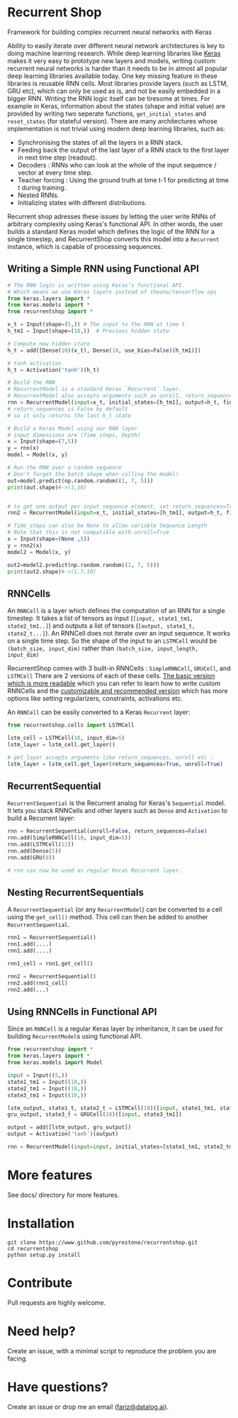 # Recurrent Shop
Framework for building complex recurrent neural networks with Keras


Ability to easily iterate over different neural network architectures is key to doing machine learning research. While deep learning libraries like [Keras](https://www.keras.io) makes it very easy to prototype new layers and models, writing custom recurrent neural networks is harder than it needs to be in almost all popular deep learning libraries available today. One key missing feature in these libraries is reusable RNN cells. Most libraries provide layers (such as LSTM, GRU etc), which can only be used as is, and not be easily embedded in a bigger RNN. Writing the RNN logic itself can be tiresome at times. For example in Keras, information about the states (shape and initial value) are provided by writing two seperate functions, `get_initial_states` and `reset_states` (for stateful version). There are many architectures whose implementation is not trivial using modern deep learning libraries, such as:

* Synchronising the states of all the layers in a RNN stack.
* Feeding back the output of the last layer of a RNN stack to the first layer in next time step (readout).
* Decoders : RNNs who can look at the whole of the input sequence / vector at every time step.
* Teacher forcing : Using the ground truth at time t-1 for predicting at time t during training.
* Nested RNNs.
* Initializing states with different distributions.


Recurrent shop adresses these issues by letting the user write RNNs of arbitrary complexity using Keras's functional API. In other words, the user builds a standard Keras model which defines the logic of the RNN for a single timestep, and RecurrentShop converts this model into a `Recurrent` instance, which is capable of processing sequences.


## Writing a Simple RNN using Functional API
 
```python
# The RNN logic is written using Keras's functional API.
# Which means we use Keras layers instead of theano/tensorflow ops
from keras.layers import *
from keras.models import *
from recurrentshop import *

x_t = Input(shape=(5,)) # The input to the RNN at time t
h_tm1 = Input(shape=(10,))  # Previous hidden state

# Compute new hidden state
h_t = add([Dense(10)(x_t), Dense(10, use_bias=False)(h_tm1)])

# tanh activation
h_t = Activation('tanh')(h_t)

# Build the RNN
# RecurrentModel is a standard Keras `Recurrent` layer. 
# RecurrentModel also accepts arguments such as unroll, return_sequences etc
rnn = RecurrentModel(input=x_t, initial_states=[h_tm1], output=h_t, final_states=[h_t])
# return_sequences is False by default
# so it only returns the last h_t state

# Build a Keras Model using our RNN layer
# input dimensions are (Time_steps, Depth)
x = Input(shape=(7,5))
y = rnn(x)
model = Model(x, y)

# Run the RNN over a random sequence
# Don't forget the batch shape when calling the model!
out=model.predict(np.random.random((1, 7, 5)))
print(out.shape)#->(1,10)


# to get one output per input sequence element, set return_sequences=True
rnn2 = RecurrentModel(input=x_t, initial_states=[h_tm1], output=h_t, final_states=[h_t],return_sequences=True)

# Time_steps can also be None to allow variable Sequence Length
# Note that this is not compatible with unroll=True
x = Input(shape=(None ,5))
y = rnn2(x)
model2 = Model(x, y)

out2=model2.predict(np.random.random((1, 7, 5)))
print(out2.shape)#->(1,7,10)

```

## RNNCells

An `RNNCell` is a layer which defines the computation of an RNN for a single timestep. It takes a list of tensors as input (`[input, state1_tm1, state2_tm1..]`) and outputs a list of tensors (`[output, state1_t, state2_t...]`). An RNNCell does not iterate over an input sequence. It works on a single time step. So the shape of the input to an `LSTMCell` would be `(batch_size, input_dim)` rather than `(batch_size, input_length, input_dim)`

RecurrentShop comes with 3 built-in RNNCells : `SimpleRNNCell`, `GRUCell`, and `LSTMCell`
There are 2 versions of each of these cells. [The basic version which is more readable](recurrentshop/basic_cells.py) which you can refer to learn how to write custom RNNCells and the [customizable and recommended version](recurrentshop/cells.py) which has more options like setting regularizers, constraints, activations etc.

An `RNNCell` can be easily converted to a Keras `Recurrent` layer:

```python
from recurrentshop.cells import LSTMCell

lstm_cell = LSTMCell(10, input_dim=5)
lstm_layer = lstm_cell.get_layer()

# get_layer accepts arguments like return_sequences, unroll etc :
lstm_layer = lstm_cell.get_layer(return_sequences=True, unroll=True)

```

## RecurrentSequential

`RecurrentSequential` is the Recurrent analog for Keras's `Sequential` model. It lets you stack RNNCells and other layers such as `Dense` and `Activation` to build a Recurrent layer:

```python
rnn = RecurrentSequential(unroll=False, return_sequences=False)
rnn.add(SimpleRNNCell(10, input_dim=5))
rnn.add(LSTMCell(12))
rnn.add(Dense(5))
rnn.add(GRU(8))

# rnn can now be used as regular Keras Recurrent layer.
```

## Nesting RecurrentSequentials

A `RecurrentSequential` (or any `RecurrentModel`)  can be converted to a cell using the `get_cell()` method. This cell can then be added to another `RecurrentSequential`.

```python
rnn1 = RecurrentSequential()
rnn1.add(....)
rnn1.add(....)

rnn1_cell = rnn1.get_cell()

rnn2 = RecurrentSequential()
rnn2.add(rnn1_cell)
rnn2.add(...)
```

## Using RNNCells in Functional API

Since an `RNNCell` is a regular Keras layer by inheritance, it can be used for building `RecurrentModel`s using functional API.

```python
from recurrentshop import *
from keras.layers import *
from keras.models import Model

input = Input((5,))
state1_tm1 = Input((10,))
state2_tm1 = Input((10,))
state3_tm1 = Input((10,))

lstm_output, state1_t, state2_t = LSTMCell(10)([input, state1_tm1, state2_tm1])
gru_output, state3_t = GRUCell(10)([input, state3_tm1])

output = add([lstm_output, gru_output])
output = Activation('tanh')(output)

rnn = RecurrentModel(input=input, initial_states=[state1_tm1, state2_tm1, state3_tm1], output=output, final_states=[state1_t, state2_t, state3_t])
```

# More features

See docs/ directory for more features.


# Installation

```shell
git clone https://www.github.com/pyrestone/recurrentshop.git
cd recurrentshop
python setup.py install
```

# Contribute

Pull requests are highly welcome.

# Need help?

Create an issue, with a minimal script to reproduce the problem you are facing.

# Have questions?

Create an issue or drop me an email (fariz@datalog.ai).

